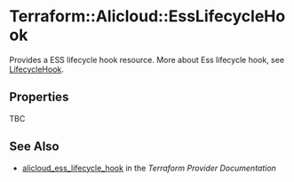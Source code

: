 # Terraform::Alicloud::EssLifecycleHook

Provides a ESS lifecycle hook resource. More about Ess lifecycle hook, see [LifecycleHook](https://www.alibabacloud.com/help/doc-detail/73839.htm).

## Properties

TBC

## See Also

* [alicloud_ess_lifecycle_hook](https://www.terraform.io/docs/providers/alicloud/r/ess_lifecycle_hook.html) in the _Terraform Provider Documentation_